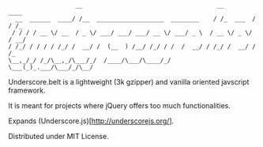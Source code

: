 
 	                   __                                      __         ____ 
	  __  ______  ____/ /__  ___________________  ________    / /_  ___  / / /_
	 / / / / __ \/ __  / _ \/ ___/ ___/ ___/ __ \/ ___/ _ \  / __ \/ _ \/ / __/
	/ /_/ / / / / /_/ /  __/ /  (__  ) /__/ /_/ / /  /  __/ / /_/ /  __/ / /_  
	\__,_/_/ /_/\__,_/\___/_/  /____/\___/\____/_/   \___(_)_.___/\___/_/\__/  

Underscore.belt is a lightweight (3k gzipper) and vanilla oriented javscript framework.

It is meant for projects where jQuery offers too much functionalities.

Expands (Underscore.js)[http://underscorejs.org/].

Distributed under MIT License.                                                                                                                                                                                                                                                                                                                                                                                                                     